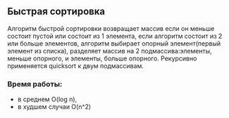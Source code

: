 ## Быстрая сортировка
Алгоритм быстрой сортировки возвращает массив если он меньше состоит пустой или состоит из 1 элемента, если алгоритм состоит из 2 или больше элементов, 
алгоритм выбирает опорный элемент(первый элемент из списка), разделяет массив на 2 подмассива:элементы, меньше опорного, и элементы, больше опорного. Рекурсивно применяется quicksort к двум подмассивам.

### Время работы:
- в среднем O(log n), 
- в худшем случаи O(n^2)